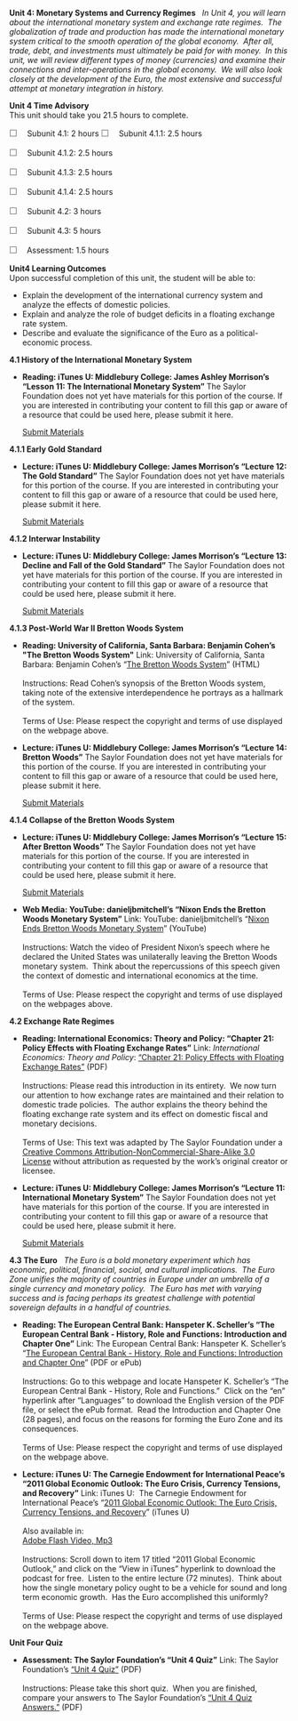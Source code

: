 **Unit 4: Monetary Systems and Currency Regimes** <span id="4"></span> 
*In Unit 4, you will learn about the international monetary system and
exchange rate regimes.  The globalization of trade and production has
made the international monetary system critical to the smooth operation
of the global economy.  After all, trade, debt, and investments must
ultimately be paid for with money.  In this unit, we will review
different types of money (currencies) and examine their connections and
inter-operations in the global economy.  We will also look closely at
the development of the Euro, the most extensive and successful attempt
at monetary integration in history.*

**Unit 4 Time Advisory**  
This unit should take you 21.5 hours to complete.  
  
 <span
style="color: rgb(85, 85, 85); font-family: 'Myriad Pro', 'Gill Sans', 'Gill Sans MT', Calibri, sans-serif; font-size: 16px; line-height: 21px; text-align: left; -webkit-text-size-adjust: none; ">☐
   </span>Subunit 4.1: 2 hours
<span
style="color: rgb(85, 85, 85); font-family: 'Myriad Pro', 'Gill Sans', 'Gill Sans MT', Calibri, sans-serif; font-size: 16px; line-height: 21px; text-align: left; -webkit-text-size-adjust: none; ">☐
   </span>Subunit 4.1.1: 2.5 hours  
  
 <span
style="color: rgb(85, 85, 85); font-family: 'Myriad Pro', 'Gill Sans', 'Gill Sans MT', Calibri, sans-serif; font-size: 16px; line-height: 21px; text-align: left; -webkit-text-size-adjust: none; ">☐
   </span>Subunit 4.1.2: 2.5 hours  
  
 <span
style="color: rgb(85, 85, 85); font-family: 'Myriad Pro', 'Gill Sans', 'Gill Sans MT', Calibri, sans-serif; font-size: 16px; line-height: 21px; text-align: left; -webkit-text-size-adjust: none; ">☐
   </span>Subunit 4.1.3: 2.5 hours  
  
 <span
style="color: rgb(85, 85, 85); font-family: 'Myriad Pro', 'Gill Sans', 'Gill Sans MT', Calibri, sans-serif; font-size: 16px; line-height: 21px; text-align: left; -webkit-text-size-adjust: none; ">☐
   </span>Subunit 4.1.4: 2.5 hours

<span
style="color: rgb(85, 85, 85); font-family: 'Myriad Pro', 'Gill Sans', 'Gill Sans MT', Calibri, sans-serif; font-size: 16px; line-height: 21px; text-align: left; -webkit-text-size-adjust: none; ">☐
   </span>Subunit 4.2: 3 hours  
  
 <span
style="color: rgb(85, 85, 85); font-family: 'Myriad Pro', 'Gill Sans', 'Gill Sans MT', Calibri, sans-serif; font-size: 16px; line-height: 21px; text-align: left; -webkit-text-size-adjust: none; ">☐
   </span>Subunit 4.3: 5 hours  
  
 <span
style="color: rgb(85, 85, 85); font-family: 'Myriad Pro', 'Gill Sans', 'Gill Sans MT', Calibri, sans-serif; font-size: 16px; line-height: 21px; text-align: left; -webkit-text-size-adjust: none; ">☐
  </span> Assessment: 1.5 hours

**Unit4 Learning Outcomes**  
Upon successful completion of this unit, the student will be able to:  
-   Explain the development of the international currency system and
    analyze the effects of domestic policies.
-   Explain and analyze the role of budget deficits in a floating
    exchange rate system.
-   Describe and evaluate the significance of the Euro as a
    political-economic process.

**4.1 History of the International Monetary System** <span
id="4.1"></span> 
-   **Reading: iTunes U: Middlebury College: James Ashley Morrison’s
    “Lesson 11: The International Monetary System”**
    The Saylor Foundation does not yet have materials for this portion
    of the course. If you are interested in contributing your content to
    fill this gap or aware of a resource that could be used here, please
    submit it here.

    [Submit Materials](/contribute/)

**4.1.1 Early Gold Standard** <span id="4.1.1"></span> 
-   **Lecture: iTunes U: Middlebury College: James Morrison’s “Lecture
    12: The Gold Standard”**
    The Saylor Foundation does not yet have materials for this portion
    of the course. If you are interested in contributing your content to
    fill this gap or aware of a resource that could be used here, please
    submit it here.

    [Submit Materials](/contribute/)

**4.1.2 Interwar Instability** <span id="4.1.2"></span> 
-   **Lecture: iTunes U: Middlebury College: James Morrison’s “Lecture
    13: Decline and Fall of the Gold Standard”**
    The Saylor Foundation does not yet have materials for this portion
    of the course. If you are interested in contributing your content to
    fill this gap or aware of a resource that could be used here, please
    submit it here.

    [Submit Materials](/contribute/)

**4.1.3 Post-World War II Bretton Woods System** <span
id="4.1.3"></span> 
-   **Reading: University of California, Santa Barbara: Benjamin Cohen’s
    "The Bretton Woods System"**
    Link: University of California, Santa Barbara: Benjamin Cohen’s
    “[The Bretton Woods
    System](http://www.polsci.ucsb.edu/faculty/cohen/inpress/bretton.html)”
    (HTML)  
        
     Instructions: Read Cohen’s synopsis of the Bretton Woods system,
    taking note of the extensive interdependence he portrays as a
    hallmark of the system.  
        
     Terms of Use: Please respect the copyright and terms of use
    displayed on the webpage above.

-   **Lecture: iTunes U: Middlebury College: James Morrison’s “Lecture
    14: Bretton Woods”**
    The Saylor Foundation does not yet have materials for this portion
    of the course. If you are interested in contributing your content to
    fill this gap or aware of a resource that could be used here, please
    submit it here.

    [Submit Materials](/contribute/)

**4.1.4 Collapse of the Bretton Woods System** <span id="4.1.4"></span> 
-   **Lecture: iTunes U: Middlebury College: James Morrison’s “Lecture
    15: After Bretton Woods”**
    The Saylor Foundation does not yet have materials for this portion
    of the course. If you are interested in contributing your content to
    fill this gap or aware of a resource that could be used here, please
    submit it here.

    [Submit Materials](/contribute/)

-   **Web Media: YouTube: danieljbmitchell’s “Nixon Ends the Bretton
    Woods Monetary System”**
    Link: YouTube: danieljbmitchell’s “[Nixon Ends Bretton Woods
    Monetary
    System](http://www.youtube.com/watch?v=iRzr1QU6K1o&feature=player_embedded)”
    (YouTube)  
        
     Instructions: Watch the video of President Nixon’s speech where he
    declared the United States was unilaterally leaving the Bretton
    Woods monetary system.  Think about the repercussions of this speech
    given the context of domestic and international economics at the
    time.  
        
     Terms of Use: Please respect the copyright and terms of use
    displayed on the webpages above.

**4.2 Exchange Rate Regimes** <span id="4.2"></span> 
-   **Reading: International Economics: Theory and Policy: “Chapter 21:
    Policy Effects with Floating Exchange Rates”**
    Link: *International Economics: Theory and Policy*: [“Chapter 21:
    Policy Effects with Floating Exchange
    Rates”](https://resources.saylor.org/archived/textbooks/International%20Economics%20-%20Theory%20and%20Policy.pdf) (PDF)  
        
     Instructions: Please read this introduction in its entirety.  We
    now turn our attention to how exchange rates are maintained and
    their relation to domestic trade policies.  The author explains the
    theory behind the floating exchange rate system and its effect on
    domestic fiscal and monetary decisions.  
        
     Terms of Use: This text was adapted by The Saylor Foundation under
    a [Creative Commons Attribution-NonCommercial-Share-Alike 3.0
    License](http://creativecommons.org/licenses/by-nc-sa/3.0/) without
    attribution as requested by the work’s original creator or licensee.

-   **Lecture: iTunes U: Middlebury College: James Morrison’s “Lecture
    11: International Monetary System”**
    The Saylor Foundation does not yet have materials for this portion
    of the course. If you are interested in contributing your content to
    fill this gap or aware of a resource that could be used here, please
    submit it here.

    [Submit Materials](/contribute/)

**4.3 The Euro** <span id="4.3"></span> 
*The Euro is a bold monetary experiment which has economic, political,
financial, social, and cultural implications.  The Euro Zone unifies the
majority of countries in Europe under an umbrella of a single currency
and monetary policy.  The Euro has met with varying success and is
facing perhaps its greatest challenge with potential sovereign defaults
in a handful of countries.*

-   **Reading: The European Central Bank: Hanspeter K. Scheller’s “The
    European Central Bank - History, Role and Functions: Introduction
    and Chapter One”**
    Link: The European Central Bank: Hanspeter K. Scheller’s “[The
    European Central Bank - History, Role and Functions: Introduction
    and Chapter One](http://www.ecb.int/pub/html/index.en.html)” (PDF or
    ePub)  
        
     Instructions: Go to this webpage and locate Hanspeter K. Scheller’s
    “The European Central Bank - History, Role and Functions.”  Click on
    the “en” hyperlink after “Languages” to download the English version
    of the PDF file, or select the ePub format.  Read the Introduction
    and Chapter One (28 pages), and focus on the reasons for forming the
    Euro Zone and its consequences.  
        
     Terms of Use: Please respect the copyright and terms of use
    displayed on the webpage above.

-   **Lecture: iTunes U: The Carnegie Endowment for International
    Peace’s “2011 Global Economic Outlook: The Euro Crisis, Currency
    Tensions, and Recovery”**
    Link: iTunes U:  The Carnegie Endowment for International Peace’s
    “[2011 Global Economic Outlook: The Euro Crisis, Currency Tensions,
    and
    Recovery](http://itunes.apple.com/us/podcast/2011-global-economic-outlook/id271231611?i=90042188)”
    (iTunes U)  
        
     Also available in:  
     [Adobe Flash Video,
    Mp3](http://www.carnegieendowment.org/events/?fa=eventDetail&id=3113)  
        
     Instructions: Scroll down to item 17 titled “2011 Global Economic
    Outlook,” and click on the “View in iTunes” hyperlink to download
    the podcast for free.  Listen to the entire lecture (72 minutes). 
    Think about how the single monetary policy ought to be a vehicle for
    sound and long term economic growth.  Has the Euro accomplished this
    uniformly?  
        
     Terms of Use: Please respect the copyright and terms of use
    displayed on the webpage above.

**Unit Four Quiz** <span id="4.4"></span> 
-   **Assessment: The Saylor Foundation’s “Unit 4 Quiz”**
    Link: The Saylor Foundation’s [“Unit 4
    Quiz”](https://resources.saylor.org/archived/wp-content/uploads/2011/06/POLSC411-Unit-Four-Quiz.pdf)
    (PDF)  
        
     Instructions: Please take this short quiz.  When you are finished,
    compare your answers to The Saylor Foundation’s [“Unit 4 Quiz
    Answers](https://resources.saylor.org/archived/wp-content/uploads/2011/06/POLSC411-Unit-Four-Quiz-Answers.pdf)[.”](https://resources.saylor.org/archived/wp-content/uploads/2011/06/POLSC411-Unit-Four-Quiz-Answers.pdf)
    (PDF)


